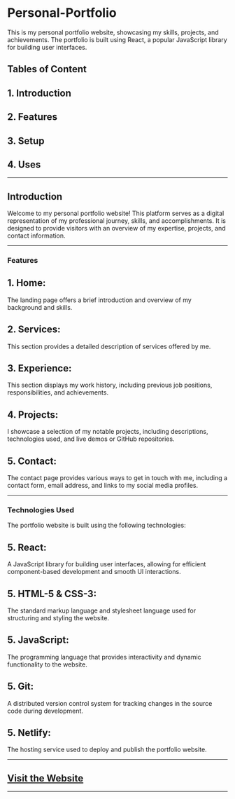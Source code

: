 # **Personal-Portfolio**

This is my personal portfolio website, showcasing my skills, projects, and achievements. The portfolio is built using React, a popular JavaScript library for building user interfaces.


## **Tables of Content**

  ## 1. Introduction
  ## 2. Features
  ## 3. Setup
  ## 4. Uses

  ---

  ## **Introduction**
  
  Welcome to my personal portfolio website! This platform serves as a digital representation of my professional journey, skills, and accomplishments. It is designed to provide visitors with an overview of my expertise, projects, and contact information.

  ---

  ### **Features**

  ## 1. Home:
  The landing page offers a brief introduction and overview of my background and skills.
  ## 2. Services: 
  This section provides a detailed description of services offered by me.
  ## 3. Experience: 
  This section displays my work history, including previous job positions, responsibilities, and achievements.
  ## 4. Projects: 
  I showcase a selection of my notable projects, including descriptions, technologies used, and live demos or GitHub repositories.
  ## 5. Contact:
  The contact page provides various ways to get in touch with me, including a contact form, email address, and links to my social media profiles.

  ---


  ### **Technologies Used**

The portfolio website is built using the following technologies:

## 5. React:
 A JavaScript library for building user interfaces, allowing for efficient component-based development and smooth UI interactions.
## 5. HTML-5 & CSS-3: 
The standard markup language and stylesheet language used for structuring and styling the website.
## 5. JavaScript:
The programming language that provides interactivity and dynamic functionality to the website.
## 5. Git:
A distributed version control system for tracking changes in the source code during development.
## 5. Netlify:
The hosting service used to deploy and publish the portfolio website.

---

## **[Visit the Website](https://surajsinghal.netlify.app/)**
---


